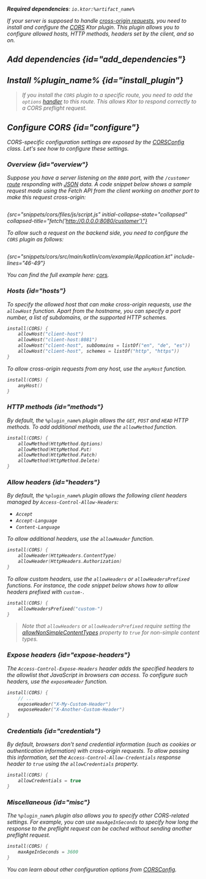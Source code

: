 [//]: # (title: CORS)

<show-structure for="chapter" depth="2"/>

<var name="artifact_name" value="ktor-server-cors"/>
<var name="package_name" value="io.ktor.server.plugins.cors"/>
<var name="plugin_name" value="CORS"/>

<tldr>
<p>
<b>Required dependencies</b>: <code>io.ktor:%artifact_name%</code>
</p>
<var name="example_name" value="cors"/>
<include from="lib.topic" element-id="download_example"/>
<include from="lib.topic" element-id="native_server_supported"/>
</tldr>

If your server is supposed to handle [cross-origin requests](https://developer.mozilla.org/en-US/docs/Web/HTTP/CORS), you need to install and configure the [CORS](https://api.ktor.io/ktor-server/ktor-server-plugins/ktor-server-cors/io.ktor.server.plugins.cors.routing/-c-o-r-s.html) Ktor plugin. This plugin allows you to configure allowed hosts, HTTP methods, headers set by the client, and so on.

## Add dependencies {id="add_dependencies"}

<include from="lib.topic" element-id="add_ktor_artifact_intro"/>
<include from="lib.topic" element-id="add_ktor_artifact"/>

## Install %plugin_name% {id="install_plugin"}

<include from="lib.topic" element-id="install_plugin"/>
<include from="lib.topic" element-id="install_plugin_route"/>

> If you install the `CORS` plugin to a specific route, you need to add the `options` [handler](server-routing.md#define_route) to this route. This allows Ktor to respond correctly to a CORS preflight request.


## Configure CORS {id="configure"}

CORS-specific configuration settings are exposed by the [CORSConfig](https://api.ktor.io/ktor-server/ktor-server-plugins/ktor-server-cors/io.ktor.server.plugins.cors/-c-o-r-s-config/index.html) class. Let's see how to configure these settings.

### Overview {id="overview"}

Suppose you have a server listening on the `8080` port, with the `/customer` [route](server-routing.md) responding with [JSON](server-serialization.md#send_data) data. A code snippet below shows a sample request made using the Fetch API from the client working on another port to make this request cross-origin:

```javascript
```
{src="snippets/cors/files/js/script.js" initial-collapse-state="collapsed" collapsed-title="fetch('http://0.0.0.0:8080/customer')"}

To allow such a request on the backend side, you need to configure the `CORS` plugin as follows:

```kotlin
```
{src="snippets/cors/src/main/kotlin/com/example/Application.kt" include-lines="46-49"}

You can find the full example here: [cors](https://github.com/ktorio/ktor-documentation/tree/%ktor_version%/codeSnippets/snippets/cors).


### Hosts {id="hosts"}
To specify the allowed host that can make cross-origin requests, use the `allowHost` function. Apart from the hostname, you can specify a port number, a list of subdomains, or the supported HTTP schemes.

```kotlin
install(CORS) {
    allowHost("client-host")
    allowHost("client-host:8081")
    allowHost("client-host", subDomains = listOf("en", "de", "es"))
    allowHost("client-host", schemes = listOf("http", "https"))
}
```

To allow cross-origin requests from any host, use the `anyHost` function.

```kotlin
install(CORS) {
    anyHost()
}
```


### HTTP methods {id="methods"}

By default, the `%plugin_name%` plugin allows the `GET`, `POST` and `HEAD` HTTP methods. To add additional methods, use the `allowMethod` function.

```kotlin
install(CORS) {
    allowMethod(HttpMethod.Options)
    allowMethod(HttpMethod.Put)
    allowMethod(HttpMethod.Patch)
    allowMethod(HttpMethod.Delete)
}
```


### Allow headers {id="headers"}

By default, the `%plugin_name%` plugin allows the following client headers managed by `Access-Control-Allow-Headers`:
* `Accept`
* `Accept-Language`
* `Content-Language`

To allow additional headers, use the `allowHeader` function.
```kotlin
install(CORS) {
    allowHeader(HttpHeaders.ContentType)
    allowHeader(HttpHeaders.Authorization)
}
```

To allow custom headers, use the `allowHeaders` or `allowHeadersPrefixed` functions. For instance, the code snippet below shows how to allow headers prefixed with `custom-`.

```kotlin
install(CORS) {
    allowHeadersPrefixed("custom-")
}
```

> Note that `allowHeaders` or `allowHeadersPrefixed` require setting the [allowNonSimpleContentTypes](https://api.ktor.io/ktor-server/ktor-server-plugins/ktor-server-cors/io.ktor.server.plugins.cors/-c-o-r-s-config/allow-non-simple-content-types.html) property to `true` for non-simple content types.


### Expose headers {id="expose-headers"}
The `Access-Control-Expose-Headers` header adds the specified headers to the allowlist that JavaScript in browsers can access.
To configure such headers, use the `exposeHeader` function.

```kotlin
install(CORS) {
    // ...
    exposeHeader("X-My-Custom-Header")
    exposeHeader("X-Another-Custom-Header")
}
```

### Credentials {id="credentials"}

By default, browsers don't send credential information (such as cookies or authentication information) with cross-origin requests. To allow passing this information, set the `Access-Control-Allow-Credentials` response header to `true` using the `allowCredentials` property.

```kotlin
install(CORS) {
    allowCredentials = true
}
```



### Miscellaneous {id="misc"}

The `%plugin_name%` plugin also allows you to specify other CORS-related settings. For example, you can use `maxAgeInSeconds` to specify how long the response to the preflight request can be cached without sending another preflight request.

```kotlin
install(CORS) {
    maxAgeInSeconds = 3600
}
```

You can learn about other configuration options from [CORSConfig](https://api.ktor.io/ktor-server/ktor-server-plugins/ktor-server-cors/io.ktor.server.plugins.cors/-c-o-r-s-config/index.html).